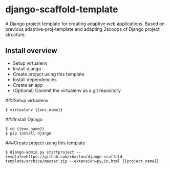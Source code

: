 django-scaffold-template
========================

A Django project template for creating adaptive web applications. Based on previous adaptive-proj-template and adapting 2scoops of Django project structure.


Install overview
----------------

* Setup virtualenv
* Install django
* Create project using this template
* Install dependencies
* Create an app
* (Optional) Commit the virtualenv as a git repository


###Setup virtualenv

    $ virtualenv {{env_name}}

###Install Djnago

    $ cd {{env_name}}
    $ pip install django

###Create project using this template

    $ django-admin.py startproject --template=https://github.com/charlon/django-scaffold-template/archive/master.zip --extension=py,in,html {{project_name}}
